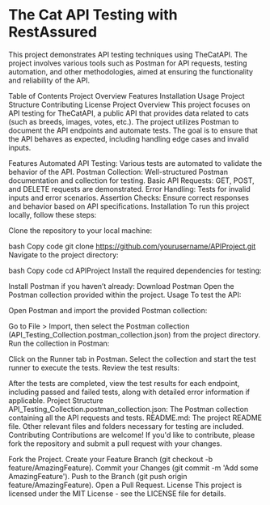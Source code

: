 # The Cat API Testing with RestAssured

This project demonstrates API testing techniques using TheCatAPI. The project involves various tools such as Postman for API requests, testing automation, and other methodologies, aimed at ensuring the functionality and reliability of the API.

Table of Contents
Project Overview
Features
Installation
Usage
Project Structure
Contributing
License
Project Overview
This project focuses on API testing for TheCatAPI, a public API that provides data related to cats (such as breeds, images, votes, etc.). The project utilizes Postman to document the API endpoints and automate tests. The goal is to ensure that the API behaves as expected, including handling edge cases and invalid inputs.

Features
Automated API Testing: Various tests are automated to validate the behavior of the API.
Postman Collection: Well-structured Postman documentation and collection for testing.
Basic API Requests: GET, POST, and DELETE requests are demonstrated.
Error Handling: Tests for invalid inputs and error scenarios.
Assertion Checks: Ensure correct responses and behavior based on API specifications.
Installation
To run this project locally, follow these steps:

Clone the repository to your local machine:

bash
Copy code
git clone https://github.com/yourusername/APIProject.git
Navigate to the project directory:

bash
Copy code
cd APIProject
Install the required dependencies for testing:

Install Postman if you haven’t already: Download Postman
Open the Postman collection provided within the project.
Usage
To test the API:

Open Postman and import the provided Postman collection:

Go to File > Import, then select the Postman collection (API_Testing_Collection.postman_collection.json) from the project directory.
Run the collection in Postman:

Click on the Runner tab in Postman.
Select the collection and start the test runner to execute the tests.
Review the test results:

After the tests are completed, view the test results for each endpoint, including passed and failed tests, along with detailed error information if applicable.
Project Structure
API_Testing_Collection.postman_collection.json: The Postman collection containing all the API requests and tests.
README.md: The project README file.
Other relevant files and folders necessary for testing are included.
Contributing
Contributions are welcome! If you'd like to contribute, please fork the repository and submit a pull request with your changes.

Fork the Project.
Create your Feature Branch (git checkout -b feature/AmazingFeature).
Commit your Changes (git commit -m 'Add some AmazingFeature').
Push to the Branch (git push origin feature/AmazingFeature).
Open a Pull Request.
License
This project is licensed under the MIT License - see the LICENSE file for details.

